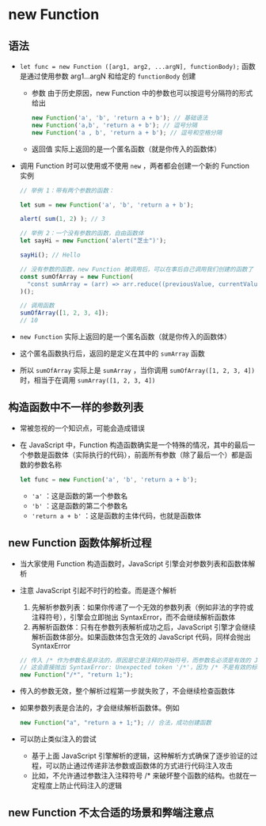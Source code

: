 # new Function

## 语法

+ `let func = new Function ([arg1, arg2, ...argN], functionBody);` 函数是通过使用参数 arg1...argN 和给定的 `functionBody` 创建

  + 参数 由于历史原因，new Function 中的参数也可以按逗号分隔符的形式给出

    ```js
    new Function('a', 'b', 'return a + b'); // 基础语法
    new Function('a,b', 'return a + b'); // 逗号分隔
    new Function('a , b', 'return a + b'); // 逗号和空格分隔
    ```

  + 返回值 实际上返回的是一个匿名函数（就是你传入的函数体）

+ 调用 Function 时可以使用或不使用 `new` ，两者都会创建一个新的 Function 实例

  ```js
  // 举例 1：带有两个参数的函数：

  let sum = new Function('a', 'b', 'return a + b');

  alert( sum(1, 2) ); // 3

  // 举例 2：一个没有参数的函数，自由函数体
  let sayHi = new Function('alert("芝士")');

  sayHi(); // Hello

  // 没有参数的函数，new Function 被调用后，可以在事后自己调用我们创建的函数了
  const sumOfArray = new Function(
    "const sumArray = (arr) => arr.reduce((previousValue, currentValue) => previousValue + currentValue); return sumArray",
  )();

  // 调用函数
  sumOfArray([1, 2, 3, 4]);
  // 10
  ```

+ `new Function` 实际上返回的是一个匿名函数（就是你传入的函数体）

+ 这个匿名函数执行后，返回的是定义在其中的 `sumArray` 函数

+ 所以 `sumOfArray` 实际上是 `sumArray` ，当你调用 `sumOfArray([1, 2, 3, 4])` 时，相当于在调用 `sumArray([1, 2, 3, 4])`

## 构造函数中不一样的参数列表

+ 常被忽视的一个知识点，可能会造成错误
+ 在 JavaScript 中，Function 构造函数确实是一个特殊的情况，其中的最后一个参数是函数体（实际执行的代码），前面所有参数（除了最后一个）都是函数的参数名称

  ```js
  let func = new Function('a', 'b', 'return a + b');
  ```

  + `'a'` ：这是函数的第一个参数名
  + `'b'` ：这是函数的第二个参数名
  + `'return a + b'` ：这是函数的主体代码，也就是函数体

## new Function 函数体解析过程

+ 当大家使用 Function 构造函数时，JavaScript 引擎会对参数列表和函数体解析
+ 注意 JavaScript 引起不时行的检查。而是逐个解析

  1. 先解析参数列表：如果你传递了一个无效的参数列表（例如非法的字符或注释符号），引擎会立即抛出 SyntaxError，而不会继续解析函数体
  2. 再解析函数体：只有在参数列表解析成功之后，JavaScript 引擎才会继续解析函数体部分。如果函数体包含无效的 JavaScript 代码，同样会抛出 SyntaxError

    ```js
    // 传入 /* 作为参数名是非法的，原因是它是注释的开始符号，而参数名必须是有效的 JavaScript 标识符
    // 这会直接抛出 SyntaxError: Unexpected token '/*'，因为 /* 不是有效的标识符
    new Function("/*", "return 1;");
    ```

+ 传入的参数无效，整个解析过程第一步就失败了，不会继续检查函数体
+ 如果参数列表是合法的，才会继续解析函数体。例如

  ```js
  new Function("a", "return a + 1;"); // 合法，成功创建函数
  ```

+ 可以防止类似注入的尝试

  + 基于上面 JavaScript 引擎解析的逻辑，这种解析方式确保了逐步验证的过程，可以防止通过传递非法参数或函数体的方式进行代码注入攻击
  + 比如，不允许通过参数注入注释符号 /* 来破坏整个函数的结构。也就在一定程度上防止代码注入的逻辑

## new Function 不太合适的场景和弊端注意点












